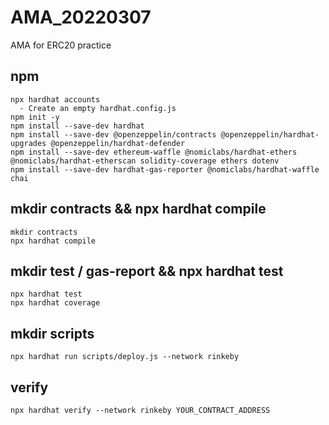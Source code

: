 # AMA_20220307
AMA for ERC20 practice
## npm
```
npx hardhat accounts
  - Create an empty hardhat.config.js
npm init -y
npm install --save-dev hardhat
npm install --save-dev @openzeppelin/contracts @openzeppelin/hardhat-upgrades @openzeppelin/hardhat-defender 
npm install --save-dev ethereum-waffle @nomiclabs/hardhat-ethers @nomiclabs/hardhat-etherscan solidity-coverage ethers dotenv
npm install --save-dev hardhat-gas-reporter @nomiclabs/hardhat-waffle chai
```

## mkdir contracts && npx hardhat compile
```
mkdir contracts
npx hardhat compile
```
## mkdir test / gas-report && npx hardhat test
```
npx hardhat test
npx hardhat coverage
```

## mkdir scripts
```
npx hardhat run scripts/deploy.js --network rinkeby
```
## verify
```
npx hardhat verify --network rinkeby YOUR_CONTRACT_ADDRESS
```